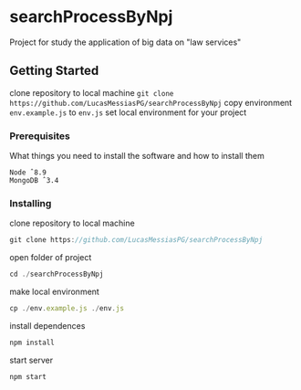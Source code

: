 # searchProcessByNpj

Project for study the application of big data on "law services"

## Getting Started

clone repository to local machine
``` git clone https://github.com/LucasMessiasPG/searchProcessByNpj ```
copy environment
```env.example.js``` to ```env.js```
set local environment for your project

### Prerequisites

What things you need to install the software and how to install them

```
Node ˆ8.9
MongoDB ˆ3.4
```

### Installing

clone repository to local machine
```javascript 
git clone https://github.com/LucasMessiasPG/searchProcessByNpj 
```

open folder of project
```javascript 
cd ./searchProcessByNpj 
```

make local environment
```javascript 
cp ./env.example.js ./env.js
```

install dependences
```javascript 
npm install
```

start server
```javascript 
npm start
```
